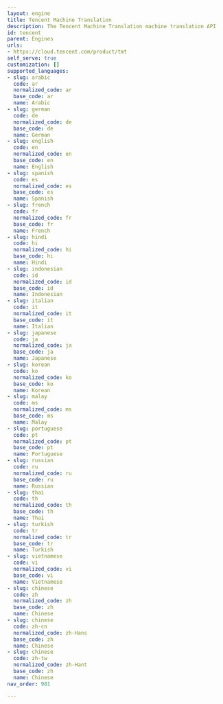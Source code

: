```yaml
---
layout: engine
title: Tencent Machine Translation
description: The Tencent Machine Translation machine translation API
id: tencent
parent: Engines
urls:
- https://cloud.tencent.com/product/tmt
self_serve: true
customization: []
supported_languages:
- slug: arabic
  code: ar
  normalized_code: ar
  base_code: ar
  name: Arabic
- slug: german
  code: de
  normalized_code: de
  base_code: de
  name: German
- slug: english
  code: en
  normalized_code: en
  base_code: en
  name: English
- slug: spanish
  code: es
  normalized_code: es
  base_code: es
  name: Spanish
- slug: french
  code: fr
  normalized_code: fr
  base_code: fr
  name: French
- slug: hindi
  code: hi
  normalized_code: hi
  base_code: hi
  name: Hindi
- slug: indonesian
  code: id
  normalized_code: id
  base_code: id
  name: Indonesian
- slug: italian
  code: it
  normalized_code: it
  base_code: it
  name: Italian
- slug: japanese
  code: ja
  normalized_code: ja
  base_code: ja
  name: Japanese
- slug: korean
  code: ko
  normalized_code: ko
  base_code: ko
  name: Korean
- slug: malay
  code: ms
  normalized_code: ms
  base_code: ms
  name: Malay
- slug: portuguese
  code: pt
  normalized_code: pt
  base_code: pt
  name: Portuguese
- slug: russian
  code: ru
  normalized_code: ru
  base_code: ru
  name: Russian
- slug: thai
  code: th
  normalized_code: th
  base_code: th
  name: Thai
- slug: turkish
  code: tr
  normalized_code: tr
  base_code: tr
  name: Turkish
- slug: vietnamese
  code: vi
  normalized_code: vi
  base_code: vi
  name: Vietnamese
- slug: chinese
  code: zh
  normalized_code: zh
  base_code: zh
  name: Chinese
- slug: chinese
  code: zh-cn
  normalized_code: zh-Hans
  base_code: zh
  name: Chinese
- slug: chinese
  code: zh-tw
  normalized_code: zh-Hant
  base_code: zh
  name: Chinese
nav_order: 981

---
```



